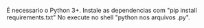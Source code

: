 É necessario o Python 3+.
Instale as dependencias com "pip install requirements.txt"
No execute no shell "python nos arquivos .py".
